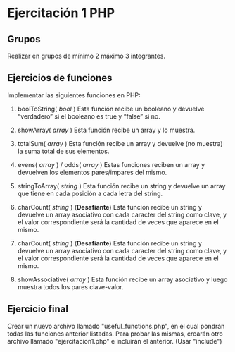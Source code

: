 # Ejercitación 1 PHP

## Grupos

Realizar en grupos de mínimo 2 máximo 3 integrantes.

## Ejercicios de funciones

Implementar las siguientes funciones en PHP:

1. boolToString( _bool_ )
   Esta función recibe un booleano y devuelve “verdadero” si el booleano es true y “false” si no.

2. showArray( _array_ )
   Esta función recibe un array y lo muestra.

3. totalSum( _array_ )
   Esta función recibe un array y devuelve (no muestra) la suma total de sus elementos.

4. evens( _array_ ) / odds( _array_ )
   Estas funciones reciben un array y devuelven los elementos pares/impares del mismo.

5. stringToArray( _string_ )
   Esta función recibe un string y devuelve un array que tiene en cada posición a cada letra del string.

6. charCount( _string_ ) (**Desafiante**)
   Esta función recibe un string y devuelve un array asociativo con cada caracter del string como clave, y el valor correspondiente será la cantidad de veces que aparece en el mismo.

7. charCount( _string_ ) (**Desafiante**)
   Esta función recibe un string y devuelve un array asociativo con cada caracter del string como clave, y el valor correspondiente será la cantidad de veces que aparece en el mismo.

8. showAssociative( _array_ )
   Esta función recibe un array asociativo y luego muestra todos los pares clave-valor.

## Ejercicio final

Crear un nuevo archivo llamado "useful_functions.php", en el cual pondrán todas las funciones anterior listadas. Para probar las mismas, crearán otro archivo llamado "ejercitacion1.php" e incluirán el anterior. (Usar "include")
